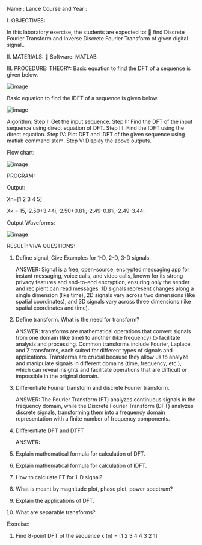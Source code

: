 Name : Lance
Course and Year :


I. OBJECTIVES:

In this laboratory exercise, the students are expected to:
 find Discrete Fourier Transform and Inverse Discrete Fourier Transform of given digital signal..

II. MATERIALS:
 Software: MATLAB

III. PROCEDURE:
THEORY:
Basic equation to find the DFT of a sequence is given below.

![image](https://github.com/user-attachments/assets/4c0d4550-3a2c-4186-aebe-9740b8fa3221)

Basic equation to find the IDFT of a sequence is given below.

![image](https://github.com/user-attachments/assets/28dc23a5-2053-4bb1-81a5-5167cba4793f)

Algorithm:
Step I: Get the input sequence.
Step II: Find the DFT of the input sequence using direct equation of DFT.
Step III: Find the IDFT using the direct equation.
Step IV: Plot DFT and IDFT of the given sequence using matlab command stem.
Step V: Display the above outputs.


Flow chart:

![image](https://github.com/user-attachments/assets/ee03c78a-471f-478d-ba0c-4f44303daf1a)

PROGRAM:

Output:

Xn=[1 2 3 4 5]

Xk = 15,-2.50+3.44i,-2.50+0.81i,-2.49-0.81i,-2.49-3.44i 

Output Waveforms:

![image](https://github.com/user-attachments/assets/cdf10f5c-4677-44cd-8919-8bc87d6f4944)

RESULT:
VIVA QUESTIONS:
1. Define signal, Give Examples for 1-D, 2-D, 3-D signals.

   ANSWER:
           Signal is a free, open-source, encrypted messaging app for instant messaging, voice calls, and video calls, known for its strong privacy features and end-to-end encryption, ensuring only the sender and recipient can read messages. 1D signals represent changes along a single dimension (like time), 2D signals vary across two dimensions (like spatial coordinates), and 3D signals vary across three dimensions (like spatial coordinates and time). 

   
3. Define transform. What is the need for transform?

   ANSWER:
          transforms are mathematical operations that convert signals from one domain (like time) to another (like frequency) to facilitate analysis and processing. Common transforms include Fourier, Laplace, and Z transforms, each suited for different types of signals and applications. Transforms are crucial because they allow us to analyze and manipulate signals in different domains (time, frequency, etc.), which can reveal insights and facilitate operations that are difficult or impossible in the original domain. 

   
5. Differentiate Fourier transform and discrete Fourier transform.

   ANSWER:
          The Fourier Transform (FT) analyzes continuous signals in the frequency domain, while the Discrete Fourier Transform (DFT) analyzes discrete signals, transforming them into a frequency domain representation with a finite number of frequency components. 

   
7. Differentiate DFT and DTFT

   ANSWER:
          


9. Explain mathematical formula for calculation of DFT.
10. Explain mathematical formula for calculation of IDFT.
11. How to calculate FT for 1-D signal?
12. What is meant by magnitude plot, phase plot, power spectrum?
13. Explain the applications of DFT.
14. What are separable transforms?
    
Exercise:
1. Find 8-point DFT of the sequence x (n) = [1 2 3 4 4 3 2 1]
